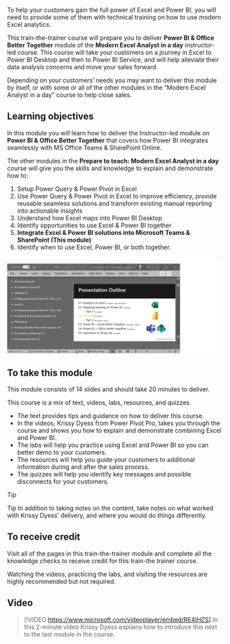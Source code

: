 To help your customers gain the full power of Excel and Power BI, you will need to provide some of them with technical training on how to use modern Excel analytics. 

This train-the-trainer course will prepare you to deliver **Power BI & Office Better Together** module of the **Modern Excel Analyst in a day** instructor-led course. This course will take your customers on a journey in Excel to Power BI Desktop and then to Power BI Service, and will help alleviate their data analysis concerns and move your sales forward.

Depending on your customers’ needs you may want to deliver this module by itself, or with some or all of the other modules in the “Modern Excel Analyst in a day” course to help close sales.


## Learning objectives
In this module you will learn how to deliver the Instructor-led module on **Power BI & Office Better Together** that covers how Power BI integrates seamlessly with MS Office Teams & SharePoint Online.


The other modules in the **Prepare to teach: Modern Excel Analyst in a day** course will give you the skills and knowledge to explain and demonstrate how to:
1. Setup Power Query & Power Pivot in Excel
1. Use Power Query & Power Pivot in Excel to improve efficiency, provide reusable seamless solutions and transform existing manual reporting into actionable insights
1. Understand how Excel maps into Power BI Desktop
1. Identify opportunities to use Excel & Power BI together
1. **Integrate Excel & Power BI solutions into Microsoft Teams & SharePoint (This module)**
1. Identify when to use Excel, Power BI, or both together.

![PowerPoint screenshot showing the number of slides per section and class schedule.](../media/slide-count.png)

## To take this module
This module consists of 14 slides and should take 20 minutes to deliver. 

This course is a mix of text, videos, labs, resources, and quizzes. 
- The text provides tips and guidance on how to deliver this course.
- In the videos, Krissy Dyess from Power Pivot Pro, takes you through the course and shows you how to explain and demonstrate combining Excel and Power BI.
- The labs will help you practice using Excel and Power BI so you can better demo to your customers.
- The resources will help you guide your customers to additional information during and after the sales process.
- The quizzes will help you identify key messages and possible disconnects for your customers.

> [!TIP]
> Tip In addition to taking notes on the content, take notes on what worked with Krissy Dyess’ delivery, and where you would do things differently. 



## To receive credit 
Visit all of the pages in this train-the-trainer module and complete all the knowledge checks to receive credit for this train-the trainer course.

Watching the videos, practicing the labs, and visiting the resources are highly recommended but not required. 


## Video
> [!VIDEO https://www.microsoft.com/videoplayer/embed/RE4IHZS] 
> In this 2-minute video Krissy Dyess explains how to introduce this next to the last module in the course.
